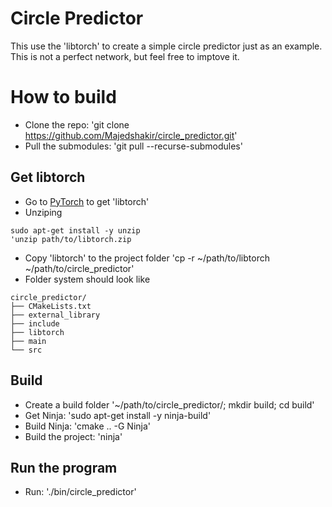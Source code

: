 # Circle Predictor
This use the 'libtorch' to create a simple circle predictor just as an example. This is not a perfect network, but feel free to imptove it.

# How to build
- Clone the repo: 'git clone https://github.com/Majedshakir/circle_predictor.git'
- Pull the submodules: 'git pull --recurse-submodules'
## Get libtorch
- Go to [PyTorch](https://pytorch.org/) to get 'libtorch'
- Unziping 
```
sudo apt-get install -y unzip 
'unzip path/to/libtorch.zip
```
- Copy 'libtorch' to the project folder 'cp -r ~/path/to/libtorch ~/path/to/circle_predictor'
- Folder system should look like 
```
circle_predictor/
├── CMakeLists.txt
├── external_library
├── include
├── libtorch
├── main
└── src
``` 
## Build
- Create a build folder '~/path/to/circle_predictor/; mkdir build; cd build'
- Get Ninja: 'sudo apt-get install -y ninja-build'
- Build Ninja: 'cmake .. -G Ninja'
- Build the project: 'ninja'

## Run the program
- Run: './bin/circle_predictor'
